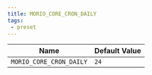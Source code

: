 ```yaml
---
title: MORIO_CORE_CRON_DAILY
tags:
 - preset
---
```





<!-- MORIO_AUTO_GENERATED_CONTENT_STARTS - Manual changes made below will be overwritten -->
| Name | Default Value |
|------|---------------|
| `MORIO_CORE_CRON_DAILY` | `24` |
<!-- MORIO_AUTO_GENERATED_CONTENT_ENDS - Manual changes made above will be overwritten -->

